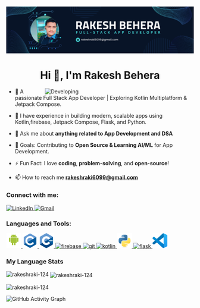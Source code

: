 ![logo](https://github.com/Rakeshraki-124/Rakeshraki-124/blob/main/2.png)
<h1 align="center">Hi 👋, I'm Rakesh Behera</h1>
<img align="right" alt="Developing" width="400" src="https://user-images.githubusercontent.com/55389276/140866485-8fb1c876-9a8f-4d6a-98dc-08c4981eaf70.gif" />

- 🔭 A passionate Full Stack App Developer | Exploring Kotlin Multiplatform & Jetpack Compose.
- 🌱 I have experience in building modern, scalable apps using Kotlin,firebase, Jetpack Compose, Flask, and Python.
  
- 💬 Ask me about **anything related to App Development and DSA**
- 🎯 Goals: Contributing to **Open Source & Learning AI/ML** for App Development.
- ⚡ Fun Fact: I love **coding**, **problem-solving**, and **open-source**!

- 📫 How to reach me **rakeshraki6099@gmail.com**

<h3 align="left">Connect with me:</h3>
<p align="left">
    <a href="https://linkedin.com/in/rakesh-behera-616346222" target="_blank">
        <img src="https://raw.githubusercontent.com/rahuldkjain/github-profile-readme-generator/master/src/images/icons/Social/linked-in-alt.svg" alt="LinkedIn" height="30" width="40">
    </a>
    <a href="mailto:rakeshraki6099@gmail.com" target="_blank" style="display: inline-block;">
        <img src="https://upload.wikimedia.org/wikipedia/commons/4/4e/Gmail_Icon.png" alt="Gmail" height="30" width="40">
    </a>
</p>

<h3 align="left">Languages and Tools:</h3>
<p align="left"> <a href="https://developer.android.com" target="_blank" rel="noreferrer"> <img src="https://raw.githubusercontent.com/devicons/devicon/master/icons/android/android-original-wordmark.svg" alt="android" width="40" height="40"/> </a> <a href="https://www.cprogramming.com/" target="_blank" rel="noreferrer"> <img src="https://raw.githubusercontent.com/devicons/devicon/master/icons/c/c-original.svg" alt="c" width="40" height="40"/> </a> <a href="https://www.w3schools.com/cpp/" target="_blank" rel="noreferrer"> <img src="https://raw.githubusercontent.com/devicons/devicon/master/icons/cplusplus/cplusplus-original.svg" alt="cplusplus" width="40" height="40"/> </a> <a href="https://firebase.google.com/" target="_blank" rel="noreferrer"> <img src="https://www.vectorlogo.zone/logos/firebase/firebase-icon.svg" alt="firebase" width="40" height="40"/> </a> <a href="https://git-scm.com/" target="_blank" rel="noreferrer"> <img src="https://www.vectorlogo.zone/logos/git-scm/git-scm-icon.svg" alt="git" width="40" height="40"/> </a> <a href="https://kotlinlang.org" target="_blank" rel="noreferrer"> <img src="https://www.vectorlogo.zone/logos/kotlinlang/kotlinlang-icon.svg" alt="kotlin" width="40" height="40"/> </a> <a href="https://www.python.org" target="_blank" rel="noreferrer"> <img src="https://raw.githubusercontent.com/devicons/devicon/master/icons/python/python-original.svg" alt="python" width="40" height="40"/> </a> 
   <a href="https://flask.palletsprojects.com/" target="_blank" rel="noreferrer"> 
    <img src="https://www.vectorlogo.zone/logos/pocoo_flask/pocoo_flask-icon.svg" alt="flask" width="40" height="40"/> 
  </a> 
  <a href="https://code.visualstudio.com/" target="_blank" rel="noreferrer"> 
    <img src="https://raw.githubusercontent.com/devicons/devicon/master/icons/vscode/vscode-original.svg" alt="vscode" width="40" height="40"/> 
  </a> 
</p>

### My Language Stats
<p>
  <img align="left" src="https://github-readme-stats.vercel.app/api/top-langs?username=Rakeshraki-124&show_icons=true&locale=en&layout=compact&theme=react&hide_border=true&exclude_repo=repo1,repo2" alt="rakeshraki-124" />
</p>

<p>&nbsp;<img align="center" src="https://github-readme-stats.vercel.app/api?username=rakeshraki-124&show_icons=true&locale=en&cache_seconds=1800" alt="rakeshraki-124" /></p>

<p><img align="center" src="https://github-readme-streak-stats.herokuapp.com/?user=rakeshraki-124&" alt="rakeshraki-124" /></p>




![GitHub Activity Graph](https://github-readme-activity-graph.vercel.app/graph?username=Rakeshraki-124&theme=react-dark&hide_border=true)
